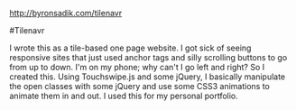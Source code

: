 http://byronsadik.com/tilenavr

#Tilenavr

I wrote this as a tile-based one page website. I got sick of seeing responsive sites that just used anchor tags and silly scrolling buttons to go from up to down. I'm on my phone; why can't I go left and right? So I created this. Using Touchswipe.js and some jQuery, I basically manipulate the open classes with some jQuery and use some CSS3 animations to animate them in and out. I used this for my personal portfolio.
